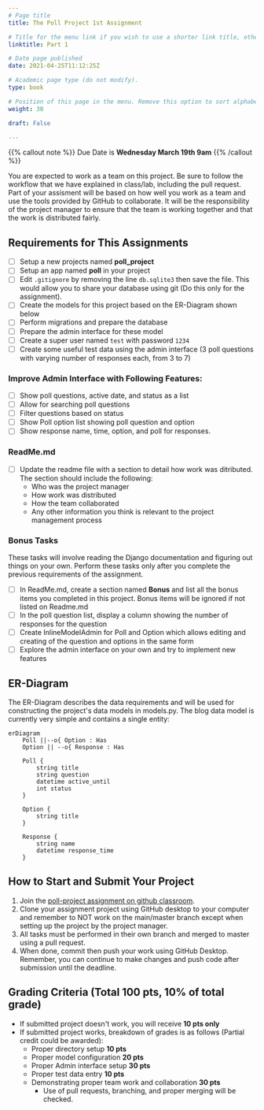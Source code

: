```yaml
---
# Page title
title: The Poll Project 1st Assignment

# Title for the menu link if you wish to use a shorter link title, otherwise remove this option.
linktitle: Part 1

# Date page published
date: 2021-04-25T11:12:25Z

# Academic page type (do not modify).
type: book

# Position of this page in the menu. Remove this option to sort alphabetically.
weight: 30

draft: False

---
```


{{% callout note %}}
Due Date is <strong>Wednesday March 19th 9am</strong>
{{% /callout %}}

You are expected to work as a team on this project. Be sure to follow the workflow that we have explained in class/lab, including the pull request. Part of your assisment will be based on how well you work as a team and use the tools provided by GitHub to collaborate. It will be the responsibility of the project manager to ensure that the team is working together and that the work is distributed fairly.

## Requirements for This Assignments 

- [ ] Setup a new projects named **poll_project**
- [ ] Setup an app named **poll** in your project
- [ ] Edit `.gitignore` by removing the line `db.sqlite3` then save the file. This would allow you to share your database using git (Do this only for the assignment).
- [ ] Create the models for this project based on the ER-Diagram shown below
- [ ] Perform migrations and prepare the database
- [ ] Prepare the admin interface for these model
- [ ] Create a super user named `test` with password `1234`
- [ ] Create some useful test data using the admin interface (3 poll questions with varying number of responses each, from 3 to 7)

### Improve Admin Interface with Following Features:

- [ ] Show poll questions, active date, and status as a list
- [ ] Allow for searching poll questions
- [ ] Filter questions based on status
- [ ] Show Poll option list showing poll question and option
- [ ] Show response name, time, option, and poll for responses.

### ReadMe.md
- [ ] Update the readme file with a section to detail how work was ditributed. The section should include the following:
    - Who was the project manager
    - How work was distributed
    - How the team collaborated
    - Any other information you think is relevant to the project management process

### Bonus Tasks

These tasks will involve reading the Django documentation and figuring out things on your own. Perform these tasks only after you complete the previous requirements of the assignment.

- [ ] In ReadMe.md, create a section named **Bonus** and list all the bonus items you completed in this project. Bonus items will be ignored if not listed on Readme.md
- [ ] In the poll question list, display a column showing the number of responses for the question
- [ ] Create InlineModelAdmin for Poll and Option which allows editing and creating of the question and options in the same form
- [ ] Explore the admin interface on your own and try to implement new features

## ER-Diagram

The ER-Diagram describes the data requirements and will be used for constructing the project's data models in models.py. The blog data model is currently very simple and contains a single entity:

```mermaid
erDiagram
    Poll ||--o{ Option : Has
    Option || --o{ Response : Has

    Poll {
        string title
        string question
        datetime active_until
        int status 
    }
    
    Option {
        string title
    }

    Response {
        string name
        datetime response_time
    }
```

## How to Start and Submit Your Project

1. Join the [poll-project assignment on github classroom](https://classroom.github.com/a/NSd26UjQ).
2. Clone your assignment project using GitHub desktop to your computer and remember to NOT work on the main/master branch except when setting up the project by the project manager. 
3. All tasks must be performed in their own branch and merged to master using a pull request. 
4. When done, commit then push your work using GitHub Desktop. Remember, you can continue to make changes and push code after submission until the deadline.

## Grading Criteria (Total 100 pts, 10% of total grade)

- If submitted project doesn't work, you will receive **10 pts only**
- If submitted project works, breakdown of grades is as follows (Partial credit could be awarded):
    - Proper directory setup **10 pts**
    - Proper model configuration **20 pts**
    - Proper Admin interface setup **30 pts**
    - Proper test data entry **10 pts**
    - Demonstrating proper team work and collaboration **30 pts**
        - Use of pull requests, branching, and proper merging will be checked.
